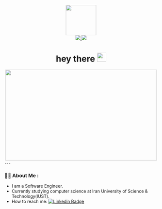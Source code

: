 <div id="header" align="center">
  <img src="https://media.giphy.com/media/M9gbBd9nbDrOTu1Mqx/giphy.gif" width="100"/>
</div>
<div id="badges" align="center">
  <a href="www.linkedin.com/in/sina-abdolhosseini-someh-3b8101294">
    <img src="https://img.shields.io/badge/LinkedIn-blue?logo=linkedin&logoColor=white&style=for-the-badge">
  </a>
  <a href="mailto:sinaedu7@gmail.com">
    <img src="https://img.shields.io/badge/gmail-white?style=for-the-badge&logo=gmail">
  </a>
  <h1>
    hey there
    <img src="https://media.giphy.com/media/hvRJCLFzcasrR4ia7z/giphy.gif" width="30px"/>
  </h1>
</div>
<div align="center">
  <img src="https://media.giphy.com/media/dWesBcTLavkZuG35MI/giphy.gif" width="500" height="300"/>
</div>
---

### :man_technologist: About Me :
- I am a Software Engineer.
- Currently studying computer science at Iran University of Science & Technology(IUST).
- How to reach me: [![Linkedin Badge](https://img.shields.io/badge/-LinkedIn-blue?style=flat&logo=Linkedin&logoColor=white)](www.linkedin.com/in/sina-abdolhosseini-someh-3b8101294)



